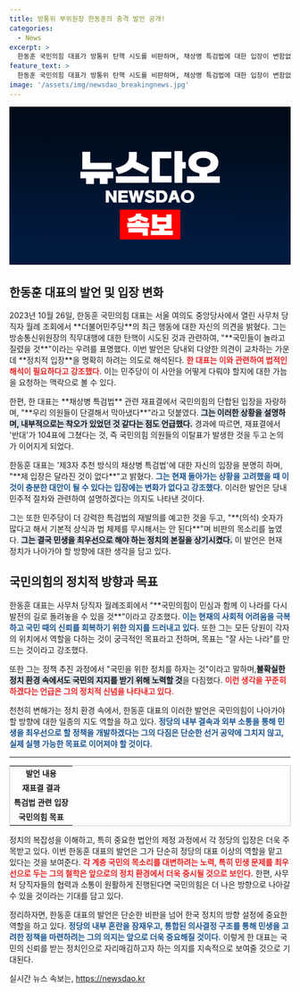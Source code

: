 ```yaml
---
title: 방통위 부위원장 한동훈의 충격 발언 공개!
categories:
  - News
excerpt: >
  한동훈 국민의힘 대표가 방통위 탄핵 시도를 비판하며, 채상병 특검법에 대한 입장이 변함없음을 강조했습니다. 그는 민생을 위한 정치의 중요성을 역설하며, 민주당의 반복적인 시도를 경고했습니다. 이 발언들이 어떻게 정치적 파장을 일으킬지 주목됩니다!
feature_text: >
  한동훈 국민의힘 대표가 방통위 탄핵 시도를 비판하며, 채상병 특검법에 대한 입장이 변함없음을 강조했습니다. 그는 민생을 위한 정치의 중요성을 역설하며, 민주당의 반복적인 시도를 경고했습니다. 이 발언들이 어떻게 정치적 파장을 일으킬지 주목됩니다!
image: '/assets/img/newsdao_breakingnews.jpg'
---
```


<p><img src="/assets/img/newsdao_breakingnews.jpg" alt="bookingtag 속보" /></p>

<h2 data-ke-size="size26">한동훈 대표의 발언 및 입장 변화</h2>

<p data-ke-size="size16">2023년 10월 26일, 한동훈 국민의힘 대표는 서울 여의도 중앙당사에서 열린 사무처 당직자 월례 조회에서 **더불어민주당**의 최근 행동에 대한 자신의 의견을 밝혔다. 그는 방송통신위원장의 직무대행에 대한 탄핵이 시도된 것과 관련하여, "**국민들이 놀라고 질렸을 것**"이라는 우려를 표명했다. 이번 발언은 당내외 다양한 의견이 교차하는 가운데 **정치적 입장**을 명확히 하려는 의도로 해석된다. <b><span style="color: #ee2323;">한 대표는 이와 관련하여 법적인 해석이 필요하다고 강조했다.</span></b> 이는 민주당이 이 사안을 어떻게 다뤄야 할지에 대한 가늠을 요청하는 맥락으로 볼 수 있다.</p>

<p data-ke-size="size16">한편, 한 대표는 **채상병 특검법** 관련 재표결에서 국민의힘의 단합된 입장을 자랑하며, "**우리 의원들이 단결해서 막아냈다**"라고 덧붙였다. <b><span style="background-color: #21538527;">그는 이러한 상황을 설명하며, 내부적으로는 착오가 있었던 것 같다는 점도 언급했다.</span></b> 경과에 따르면, 재표결에서 '반대'가 104표에 그쳤다는 것, 즉 국민의힘 의원들의 이탈표가 발생한 것을 두고 논의가 이어지게 되었다.</p>

<p data-ke-size="size16">한동훈 대표는 '제3자 추천 방식의 채상병 특검법'에 대한 자신의 입장을 분명히 하며, "**제 입장은 달라진 것이 없다**"고 밝혔다. <b><span style="color: #1a5490;">그는 현재 돌아가는 상황을 고려했을 때 이것이 충분한 대안이 될 수 있다는 입장에는 변화가 없다고 강조했다.</span></b> 이러한 발언은 당내 민주적 절차와 관련하여 설명하겠다는 의지도 나타낸 것이다.</p>

<p data-ke-size="size16">그는 또한 민주당이 더 강력한 특검법의 재발의를 예고한 것을 두고, "**(의석) 숫자가 많다고 해서 기본적 상식과 법 체제를 무시해서는 안 된다**"며 비판의 목소리를 높였다. <b><span style="background-color: #21538527;">그는 결국 민생을 최우선으로 해야 하는 정치의 본질을 상기시켰다.</span></b> 이 발언은 현재 정치가 나아가야 할 방향에 대한 생각을 담고 있다.</p>

<h2 data-ke-size="size26">국민의힘의 정치적 방향과 목표</h2>

<p data-ke-size="size16">한동훈 대표는 사무처 당직자 월례조회에서 "**국민의힘이 민심과 함께 이 나라를 다시 발전의 길로 돌려놓을 수 있을 것**"이라고 강조했다. <b><span style="color: #1a5490;">이는 현재의 사회적 어려움을 극복하고 국민 때의 신뢰를 회복하기 위한 의지를 드러내고 있다.</span></b> 또한 그는 모든 당원이 각자의 위치에서 역할을 다하는 것이 궁극적인 목표라고 전하며, 목표는 "잘 사는 나라"를 만드는 것이라고 강조했다.</p>

<p data-ke-size="size16">또한 그는 정책 추진 과정에서 "국민을 위한 정치를 하자는 것"이라고 말하며,<b><span style="background-color: #21538527;">불확실한 정치 환경 속에서도 국민의 지지를 받기 위해 노력할 것</span></b>을 다짐했다. <b><span style="color: #ee2323;">이런 생각을 꾸준히 하겠다는 언급은 그의 정치적 신념을 나타내고 있다.</span></b></p>

<p data-ke-size="size16">천천히 변해가는 정치 환경 속에서, 한동훈 대표의 이러한 발언은 국민의힘이 나아가야 할 방향에 대한 일종의 지도 역할을 하고 있다. <b><span style="color: #1a5490;">정당의 내부 결속과 외부 소통을 통해 민생을 최우선으로 할 정책을 개발하겠다는 그의 다짐은 단순한 선거 공약에 그치지 않고, 실제 실행 가능한 목표로 이어져야 할 것이다.</span></b></p>

<hr />

<table style="width: 100%; line-height: 1.5; border: 1px solid #ccc;">
  <tr>
    <td style="text-align: center; height: 17px;"><b>발언 내용</b></td>
  </tr>
  <tr>
    <td style="text-align: center; height: 17px;"><b>재표결 결과</b></td>
  </tr>
  <tr>
    <td style="text-align: center; height: 17px;"><b>특검법 관련 입장</b></td>
  </tr>
  <tr>
    <td style="text-align: center; height: 17px;"><b>국민의힘 목표</b></td>
  </tr>
</table>  

<p data-ke-size="size16">정치의 복잡성을 이해하고, 특히 중요한 법안의 제정 과정에서 각 정당의 입장은 더욱 주목받고 있다. 이번 한동훈 대표의 발언은 그가 단순히 정당의 대표 이상의 역할을 맡고 있다는 것을 보여준다. <b><span style="color: #ee2323;">각 계층 국민의 목소리를 대변하려는 노력, 특히 민생 문제를 최우선으로 두는 그의 철학은 앞으로의 정치 환경에서 더욱 중시될 것으로 보인다.</span></b> 한편, 사무처 당직자들의 협력과 소통이 원활하게 진행된다면 국민의힘은 더 나은 방향으로 나아갈 수 있을 것이라는 기대를 담고 있다.</p>

<p data-ke-size="size16">정리하자면, 한동훈 대표의 발언은 단순한 비판을 넘어 한국 정치의 방향 설정에 중요한 역할을 하고 있다. <b><span style="color: #1a5490;">정당의 내부 혼란을 잠재우고, 통합된 의사결정 구조를 통해 민생을 고려한 정책을 마련하려는 그의 의지는 앞으로 더욱 중요해질 것이다.</span></b> 이렇게 한 대표는 국민의 신뢰를 받는 정치인으로 자리매김하고자 하는 의지를 지속적으로 보여줄 것으로 기대된다.</p>
실시간 뉴스 속보는, <a href="https://newsdao.kr" rel="dofollow">https://newsdao.kr</a>


